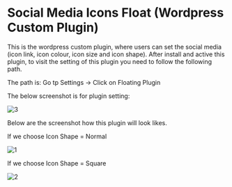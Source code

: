 # Social Media Icons Float (Wordpress Custom Plugin) 

This is the wordpress custom plugin, where users can set the social media (icon link, icon colour, icon size and icon shape). After install and active this plugin, to visit the setting of this plugin you need to follow the following path. 

The path is: Go tp Settings -> Click on Floating Plugin

The below screenshot is for plugin setting:

![3](https://github.com/sujoysenmyself/wordpress_plugin_social_media_icon_float/assets/26877224/75220419-63a3-4213-84c1-4ecbbfe348df)

Below are the screenshot how this plugin will look likes. 

If we choose Icon Shape = Normal

![1](https://github.com/sujoysenmyself/wordpress_plugin_social_media_icon_float/assets/26877224/d3531ca6-f72b-40af-8aa2-4fe3836156fe)

If we choose Icon Shape = Square

![2](https://github.com/sujoysenmyself/wordpress_plugin_social_media_icon_float/assets/26877224/5f94cb88-e0f4-4dd5-a322-e7001deef61a)




